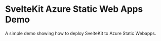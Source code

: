 # SvelteKit Azure Static Web Apps Demo

A simple demo showing how to deploy SvelteKit to Azure Static Webapps.
